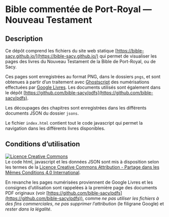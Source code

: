 # Bible commentée de Port-Royal — Nouveau Testament

## Description

Ce dépôt comprend les fichiers du site web statique [https://bible-sacy.github.io/](https://bible-sacy.github.io/) qui permet de visualiser les pages des livres du Nouveau Testament de la Bible de Port-Royal, ou de Sacy.

Ces pages sont enregistrées au format PNG, dans le dossiers `pngs`, et sont obtenues à partir d’un traitement avec [Ghostscript](https://www.ghostscript.com/) des numérisations effectuées par [Google Livres](https://books.google.fr/). Les documents utilisés sont également dans le dépôt [https://github.com/bible-sacy/pdfs](https://github.com/bible-sacy/pdfs).

Les découpages des chapitres sont enregistrées dans les différents documents JSON du dossier `jsons`.

Le fichier `index.html` contient tout le code javascript qui permet la navigation dans les différents livres disponibles.

## Conditions d’utilisation

<a rel="license" href="http://creativecommons.org/licenses/by-sa/4.0/"><img alt="Licence Creative Commons" style="border-width:0" src="https://i.creativecommons.org/l/by-sa/4.0/88x31.png" /></a><br />Le code html, javascript et les données JSON sont mis à disposition selon les termes de la <a rel="license" href="http://creativecommons.org/licenses/by-sa/4.0/">Licence Creative Commons Attribution -  Partage dans les Mêmes Conditions 4.0 International</a>.

En revanche les pages numérisées proviennent de Google Livres et les consignes d’utilisation sont rappelées à la première page des documents PDF originaux (voir [https://github.com/bible-sacy/pdfs](https://github.com/bible-sacy/pdfs)), comme *ne pas utiliser les fichiers à des fins commerciales*, *ne pas supprimer l’attribution* (le filigrane Google) et *rester dans la légalité*.